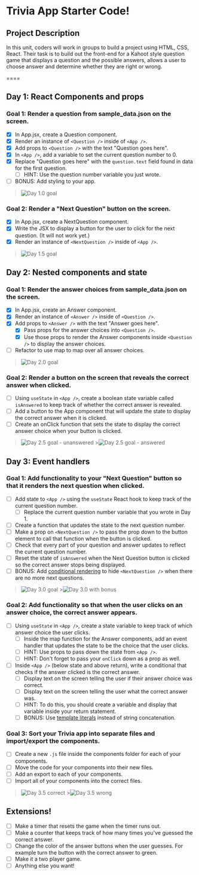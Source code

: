 # Trivia App Starter Code!

## Project Description

In this unit, coders will work in groups to build a project using HTML, CSS, React. Their task is to build out the front-end for a Kahoot style question game that displays a question and the possible answers, allows a user to choose answer and determine whether they are right or wrong.

====

## Day 1: React Components and props

### Goal 1: Render a question from sample_data.json on the screen.

- [x] In App.jsx, create a Question component.
- [x] Render an instance of `<Question />` inside of `<App />`.
- [x] Add props to `<Question />` with the text "Question goes here".
- [x] In `<App />`, add a variable to set the current question number to 0.
- [x] Replace "Question goes here" with the `question.text` field found in data for the first question.
  - [ ] HINT: Use the question number variable you just wrote.
- [ ] BONUS: Add styling to your app.

> ![Day 1.0 goal](https://i.imgur.com/eTZAXGk.png)

### Goal 2: Render a "Next Question" button on the screen.

- [x] In App.jsx, create a NextQuestion component.
- [x] Write the JSX to display a button for the user to click for the next question. (It will not work yet.)
- [x] Render an instance of `<NextQuestion />` inside of `<App />`.

> ![Day 1.5 goal](https://i.imgur.com/o4MzPjL.png)

## Day 2: Nested components and state

### Goal 1: Render the answer choices from sample_data.json on the screen.

- [x] In App.jsx, create an Answer component.
- [x] Render an instance of `<Answer />` inside of `<Question />`.
- [x] Add props to `<Answer />` with the text "Answer goes here".
  - [x] Pass props for the answer choices into `<Question />`.
  - [x] Use those props to render the Answer components inside `<Question />` to display the answer choices.
- [ ] Refactor to use map to map over all answer choices.

> ![Day 2.0 goal](https://i.imgur.com/VpA8eRc.png)

### Goal 2: Render a button on the screen that reveals the correct answer when clicked.

- [ ] Using `useState` in `<App />`, create a boolean state variable called `isAnswered` to keep track of whether the correct answer is revealed.
- [ ] Add a button to the App component that will update the state to display the correct answer when it is clicked.
- [ ] Create an onClick function that sets the state to display the correct answer choice when your button is clicked.

> ![Day 2.5 goal - unanswered](https://i.imgur.com/JI6GroE.png) >![Day 2.5 goal - answered](https://i.imgur.com/rufYX84.png)

## Day 3: Event handlers

### Goal 1: Add functionality to your "Next Question" button so that it renders the next question when clicked.

- [ ] Add state to `<App />` using the `useState` React hook to keep track of the current question number.
  - [ ] Replace the current question number variable that you wrote in Day 1.
- [ ] Create a function that updates the state to the next question number.
- [ ] Make a prop on `<NextQuestion />` to pass the prop down to the button element to call that function when the button is clicked.
- [ ] Check that every part of your question and answer updates to reflect the current question number.
- [ ] Reset the state of `isAnswered` when the Next Question button is clicked so the correct answer stops being displayed.
- [ ] BONUS: Add [conditional rendering](https://reactjs.org/docs/conditional-rendering.html) to hide `<NextQuestion />` when there are no more next questions.

> ![Day 3.0 goal](https://i.imgur.com/fetraPF.png) >![Day 3.0 with bonus](https://i.imgur.com/GruM8g2.png)

### Goal 2: Add functionality so that when the user clicks on an answer choice, the correct answer appears.

- [ ] Using `useState` in `<App />`, create a state variable to keep track of which answer choice the user clicks.
  - [ ] Inside the map function for the Answer components, add an event handler that updates the state to be the choice that the user clicks.
  - [ ] HINT: Use props to pass down the state from `<App />`.
  - [ ] HINT: Don't forget to pass your `onClick` down as a prop as well.
- [ ] Inside `<App />` (below state and above return), write a conditional that checks if the answer clicked is the correct answer.
  - [ ] Display text on the screen telling the user if their answer choice was correct.
  - [ ] Display text on the screen telling the user what the correct answer was.
  - [ ] HINT: To do this, you should create a variable and display that variable inside your return statement.
  - [ ] BONUS: Use [template literals](https://developer.mozilla.org/en-US/docs/Web/JavaScript/Reference/Template_literals) instead of string concatenation.

### Goal 3: Sort your Trivia app into separate files and import/export the components.

- [ ] Create a new `.js` file inside the components folder for each of your components.
- [ ] Move the code for your components into their new files.
- [ ] Add an export to each of your components.
- [ ] Import all of your components into the correct files.

> ![Day 3.5 correct](https://i.imgur.com/HC7M6LH.png) >![Day 3.5 wrong](https://i.imgur.com/DWQu3bb.png)

## Extensions!

- [ ] Make a timer that resets the game when the timer runs out.
- [ ] Make a counter that keeps track of how many times you've guessed the correct answer.
- [ ] Change the color of the answer buttons when the user guesses. For example turn the button with the correct answer to green.
- [ ] Make it a two player game.
- [ ] Anything else you want!

